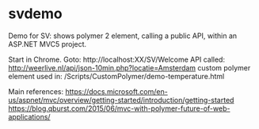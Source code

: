 # svdemo
Demo for SV: shows polymer 2 element, calling a public API, within an ASP.NET MVC5 project.

Start in Chrome. Goto: http://localhost:XX/SV/Welcome
API called: http://weerlive.nl/api/json-10min.php?locatie=Amsterdam
custom polymer element used in: /Scripts/CustomPolymer/demo-temperature.html

Main references:
https://docs.microsoft.com/en-us/aspnet/mvc/overview/getting-started/introduction/getting-started
https://blog.qburst.com/2015/06/mvc-with-polymer-future-of-web-applications/
